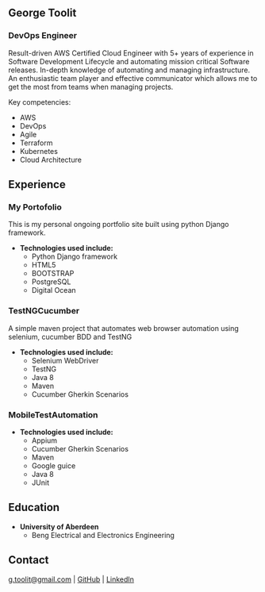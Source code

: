 ## George Toolit
### DevOps Engineer

Result-driven AWS Certified Cloud Engineer with 5+ years of experience in Software Development Lifecycle and automating mission critical Software releases.
In-depth knowledge of automating and managing infrastructure.
An enthusiastic team player and effective communicator which allows me to get the most from teams when managing projects.

Key competencies:

* AWS
* DevOps
* Agile
* Terraform
* Kubernetes
* Cloud Architecture



## Experience

### My Portofolio

This is my personal ongoing portfolio site built using python Django framework.
- **Technologies used include:**
  * Python Django framework
  * HTML5
  * BOOTSTRAP
  * PostgreSQL
  * Digital Ocean

### TestNGCucumber

A simple maven project that automates web browser automation using selenium, cucumber BDD and TestNG
- **Technologies used include:**
  * Selenium WebDriver
  * TestNG
  * Java 8
  * Maven
  * Cucumber Gherkin Scenarios


### MobileTestAutomation
- **Technologies used include:**
  * Appium
  * Cucumber Gherkin Scenarios
  * Maven
  * Google guice
  * Java 8
  * JUnit

## Education
- **University of Aberdeen**
  * Beng Electrical and Electronics Engineering

## Contact

g.toolit@gmail.com | [GitHub](https://github.com/georgetoolit1) | [LinkedIn](https://www.linkedin.com/in/georgetoolit/)
